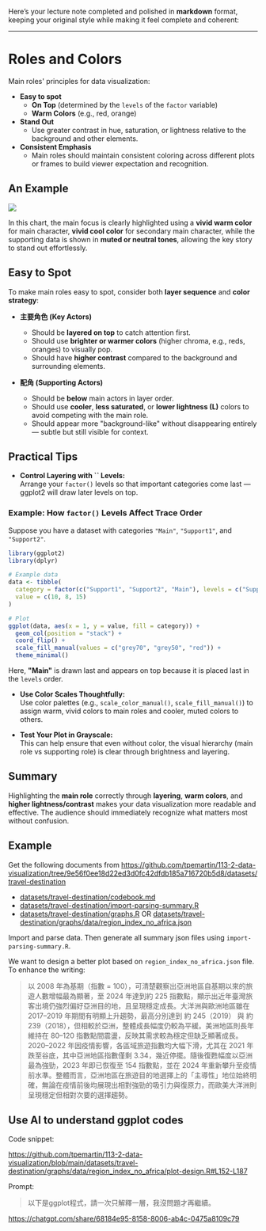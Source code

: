 Here’s your lecture note completed and polished in **markdown** format, keeping your original style while making it feel complete and coherent:

---

# Roles and Colors

Main roles' principles for data visualization:

- **Easy to spot**
  - **On Top** (determined by the `levels` of the `factor` variable)
  - **Warm Colors** (e.g., red, orange)
- **Stand Out**
  - Use greater contrast in hue, saturation, or lightness relative to the background and other elements.
- **Consistent Emphasis**
  - Main roles should maintain consistent coloring across different plots or frames to build viewer expectation and recognition.

## An Example

![](https://infographics.economist.com/2025/20250426_WOC174/20250426_WOC174-Artboard_1_copy.png)

In this chart, the main focus is clearly highlighted using a **vivid warm color** for main character, **vivid cool color** for secondary main character, while the supporting data is shown in **muted or neutral tones**, allowing the key story to stand out effortlessly.

## Easy to Spot

To make main roles easy to spot, consider both **layer sequence** and **color strategy**:

- **主要角色 (Key Actors)**

  - Should be **layered on top** to catch attention first.
  - Should use **brighter or warmer colors** (higher chroma, e.g., reds, oranges) to visually pop.
  - Should have **higher contrast** compared to the background and surrounding elements.

- **配角 (Supporting Actors)**

  - Should be **below** main actors in layer order.
  - Should use **cooler**, **less saturated**, or **lower lightness (L)** colors to avoid competing with the main role.
  - Should appear more "background-like" without disappearing entirely — subtle but still visible for context.

## Practical Tips

- **Control Layering with **``** Levels:**\
  Arrange your `factor()` levels so that important categories come last — ggplot2 will draw later levels on top.

### Example: How `factor()` Levels Affect Trace Order

Suppose you have a dataset with categories `"Main"`, `"Support1"`, and `"Support2"`.

```r
library(ggplot2)
library(dplyr)

# Example data
data <- tibble(
  category = factor(c("Support1", "Support2", "Main"), levels = c("Support1", "Support2", "Main")),
  value = c(10, 8, 15)
)

# Plot
ggplot(data, aes(x = 1, y = value, fill = category)) +
  geom_col(position = "stack") +
  coord_flip() +
  scale_fill_manual(values = c("grey70", "grey50", "red")) +
  theme_minimal()
```

Here, **"Main"** is drawn last and appears on top because it is placed last in the `levels` order.

- **Use Color Scales Thoughtfully:**\
  Use color palettes (e.g., `scale_color_manual()`, `scale_fill_manual()`) to assign warm, vivid colors to main roles and cooler, muted colors to others.

- **Test Your Plot in Grayscale:**\
  This can help ensure that even without color, the visual hierarchy (main role vs supporting role) is clear through brightness and layering.

## Summary

Highlighting the **main role** correctly through **layering**, **warm colors**, and **higher lightness/contrast** makes your data visualization more readable and effective. The audience should immediately recognize what matters most without confusion.

## Example

Get the following documents from <https://github.com/tpemartin/113-2-data-visualization/tree/9e56f0ee18d22ed3d0fc42dfdb185a716720b5d8/datasets/travel-destination>

  - [datasets/travel-destination/codebook.md](https://github.com/tpemartin/113-2-data-visualization/blob/main/datasets/travel-destination/codebook.md)  
  - [datasets/travel-destination/import-parsing-summary.R](https://github.com/tpemartin/113-2-data-visualization/blob/main/datasets/travel-destination/import-parsing-summary.R)  
  - [datasets/travel-destination/graphs.R](https://github.com/tpemartin/113-2-data-visualization/blob/main/datasets/travel-destination/graphs.R) OR [datasets/travel-destination/graphs/data/region_index_no_africa.json](https://github.com/tpemartin/113-2-data-visualization/blob/main/datasets/travel-destination/graphs/data/region_index_no_africa.json)

Import and parse data. Then generate all summary json files using `import-parsing-summary.R`.  

We want to design a better plot based on `region_index_no_africa.json` file. To enhance the writing: 

> 以 2008 年為基期（指數 = 100），可清楚觀察出亞洲地區自基期以來的旅遊人數增幅最為顯著，至 2024 年達到約 225 指數點，顯示出近年臺灣旅客出境仍強烈偏好亞洲目的地，且呈現穩定成長。大洋洲與歐洲地區雖在 2017–2019 年期間有明顯上升趨勢，最高分別達到 約 245（2019） 與 約 239（2018），但相較於亞洲，整體成長幅度仍較為平緩。美洲地區則長年維持在 80–120 指數點間震盪，反映其需求較為穩定但缺乏顯著成長。2020–2022 年因疫情影響，各區域旅遊指數均大幅下滑，尤其在 2021 年跌至谷底，其中亞洲地區指數僅剩 3.34，幾近停擺。隨後復甦幅度以亞洲最為強勁，2023 年即已恢復至 154 指數點，並在 2024 年重新攀升至疫情前水準。整體而言，亞洲地區在旅遊目的地選擇上的「主導性」地位始終明確，無論在疫情前後均展現出相對強勁的吸引力與復原力，而歐美大洋洲則呈現穩定但相對次要的選擇趨勢。

## Use AI to understand ggplot codes

Code snippet:

<https://github.com/tpemartin/113-2-data-visualization/blob/main/datasets/travel-destination/graphs/data/region_index_no_africa/plot-design.R#L152-L187>

Prompt:
> 以下是ggplot程式，請一次只解釋一層，我沒問題才再繼續。
> 
<https://chatgpt.com/share/68184e95-8158-8006-ab4c-0475a8109c79>
